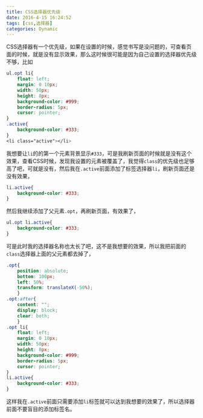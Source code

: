 ```yaml
---
title: CSS选择器优先级
date: 2016-4-15 16:24:52
tags: [css,选择器]
categories: Dynamic
---
```


CSS选择器有一个优先级，如果在设置的时候，感觉书写是没问题的，可查看页面的时候，就是没有显示效果，那么这时候很可能是因为自己设置的选择器优先级不够，比如

```css
ul.opt li{
	float: left;
	margin: 0 10px;
	width: 50px;
	height: 8px;
	background-color: #999;
	border-radius: 5px;
	cursor: pointer;
}
.active{
	background-color: #333;
}
<li class="active"></li>
```

我想要让`li`的的第一个元素背景显示`#333`，可是我刷新页面的时候就是没有这个效果，查看CSS时候，发现我设置的元素被覆盖了，我觉得`class`的优先级也足够高了吧，可就是没有，然后我在`.active`前面添加了标签选择器`li`，刷新页面还是没有效果，

```css
li.active{
	background-color: #333;
}
```

然后我继续添加了父元素`.opt`，再刷新页面，有效果了，

```css
ul.opt li.active{
	background-color: #333;
}
```

可是此时我的选择器名称也太长了吧，这不是我想要的效果，所以我把前面的`class`选择器上面的父元素都去掉了，

```css
.opt{
	position: absolute;
	bottom: 100px;
	left: 50%;
	transform: translateX(-50%);
	}
.opt:after{
	content: "";
	display: block;
	clear: both;
	}
.opt li{
	float: left;
	margin: 0 10px;
	width: 50px;
	height: 8px;
	background-color: #999;
	border-radius: 5px;
	cursor: pointer;
}
li.active{
	background-color: #333;
}
```

这样我在`.active`前面只需要添加`li`标签就可以达到我想要的效果了，所以选择器前面不要盲目的添加标签名。